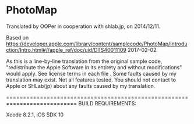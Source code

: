 # PhotoMap

Translated by OOPer in cooperation with shlab.jp, on 2014/12/11.

Based on
<https://developer.apple.com/library/content/samplecode/PhotoMap/Introduction/Intro.html#//apple_ref/doc/uid/DTS40011109>
2017-02-02.

As this is a line-by-line translation from the original sample code, "redistribute the Apple Software in its entirety and without modifications" would apply. See license terms in each file .
Some faults caused by my translation may exist. Not all features tested.
You should not contact to Apple or SHLab(jp) about any faults caused by my translation.

===========================================================================
BUILD REQUIREMENTS:

Xcode 8.2.1, iOS SDK 10
